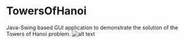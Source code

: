 # TowersOfHanoi
Java-Swing based GUI application to demonstrate the solution of the Towers of Hanoi problem.
![alt text](https://raw.githubusercontent.com/efeacer/TowersOfHanoi/master/towersOfHanoi.png)
